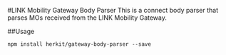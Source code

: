 #LINK Mobility Gateway Body Parser
This is a connect body parser that parses MOs received from the LINK Mobility Gateway.

##Usage

```
npm install herkit/gateway-body-parser --save
```
